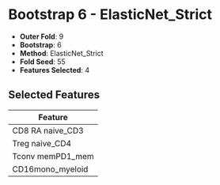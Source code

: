 # Bootstrap 6 - ElasticNet_Strict

- **Outer Fold**: 9
- **Bootstrap**: 6
- **Method**: ElasticNet_Strict
- **Fold Seed**: 55
- **Features Selected**: 4

## Selected Features

| Feature |
|---------|
| CD8 RA naive_CD3 |
| Treg naive_CD4 |
| Tconv memPD1_mem |
| CD16mono_myeloid |
